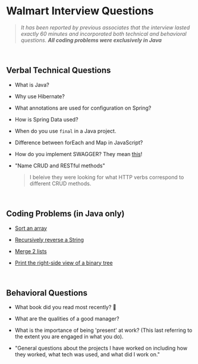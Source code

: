 # Walmart Interview Questions
> *It has been reported by previous associates that the interview lasted exactly 60 minutes and incorporated both technical and behavioral questions. **All coding problems were exclusively in Java***

<br>

## Verbal Technical Questions

- What is Java?

- Why use Hibernate?

- What annotations are used for configuration on Spring?

- How is Spring Data used?

- When do you use `final` in a Java project.

- Difference between forEach and Map in JavaScript?

- How do you implement SWAGGER? They mean [this](https://swagger.io/)!

- "Name CRUD and RESTful methods"
  > I beleive they were looking for what HTTP verbs correspond to different CRUD methods.

<br>

## Coding Problems (in Java only)

- [Sort an array](https://www.javatpoint.com/how-to-sort-an-array-in-java)

- [Recursively reverse a String](https://www.geeksforgeeks.org/reverse-a-string-using-recursion/)

- [Merge 2 lists](https://howtodoinjava.com/java/collections/arraylist/merge-arraylists/)

- [Print the right-side view of a binary tree](https://www.geeksforgeeks.org/print-right-view-binary-tree-2/)

<br>

## Behavioral Questions
- What book did you read most recently? 👀

- What are the qualities of a good manager? 

- What is the importance of being 'present' at work? (This last referring to the extent you are engaged in what you do).

- "General questions about the projects I have worked on including how they worked, what tech was used, and what did I work on."
